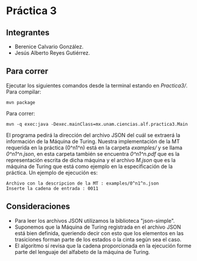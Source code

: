 # Práctica 3

## Integrantes
- Berenice Calvario González.
- Jesús Alberto Reyes Gutiérrez.

## Para correr
Ejecutar los siguientes comandos desde la terminal estando en _Practica3/_.
Para compilar:
```
mvn package
```
Para correr:
```
mvn -q exec:java -Dexec.mainClass=mx.unam.ciencias.alf.practica3.Main
```
El programa pedirá la dirección del archivo JSON del cuál se extraerá la
información de la Máquina de Turing. Nuestra implementación de la MT requerida
en la práctica (0^n1^n) está en la carpeta _examples/_ y se llama
_0^n1^n.json_, en esta carpeta también se encuentra _0^n1^n.pdf_ que es la 
representación escrita de dicha máquina y el archivo _M.json_ que es la
máquina de Turing que está como ejemplo en la especificación de la práctica.
Un ejemplo de ejecución es:
```
Archivo con la descripcion de la MT : examples/0^n1^n.json
Inserte la cadena de entrada : 0011
```

## Consideraciones
  - Para leer los archivos JSON utilizamos la biblioteca "json-simple".
  - Suponemos que la Máquina de Turing registrada en el archivo JSON está bien
definida, queriendo decir con esto que los elementos en las trasiciones
forman parte de los estados o la cinta según sea el caso.
  - El algoritmo sí revisa que la cadena proporcionada en la ejecución 
forme parte del lenguaje del alfabeto de la máquina de Turing.